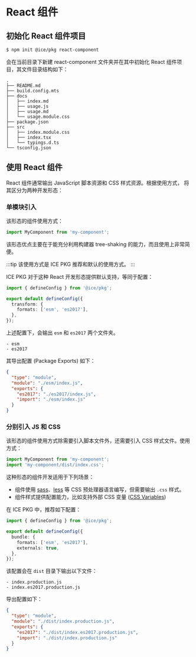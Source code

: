 # React 组件

## 初始化 React 组件项目

```bash
$ npm init @ice/pkg react-component
```

会在当前目录下新建 react-component 文件夹并在其中初始化 React 组件项目，其文件目录结构如下：

```shell
.
├── README.md
├── build.config.mts
├── docs
│   ├── index.md 
│   ├── usage.js
│   ├── usage.md
│   └── usage.module.css
├── package.json
├── src                      
│   ├── index.module.css    
│   ├── index.tsx
│   └── typings.d.ts
└── tsconfig.json
```

## 使用 React 组件

React 组件通常输出 JavaScript 脚本资源和 CSS 样式资源。根据使用方式， 将其区分为两种开发形态：

### 单模块引入

该形态的组件使用方式：

```ts
import MyComponent from 'my-component';
```

该形态优点主要在于能充分利用构建器 tree-shaking 的能力，而且使用上非常简便。

:::tip
该使用方式是 ICE PKG 推荐和默认的使用方式。
:::

ICE PKG 对于这种 React 开发形态提供默认支持，等同于配置：

```ts title=build.config.mts
import { defineConfig } from '@ice/pkg';

export default defineConfig({
  transform: {
    formats: ['esm', 'es2017'],
  },
});
```

上述配置下，会输出 `esm` 和 `es2017` 两个文件夹。

```shell
- esm
- es2017
```

其导出配置 (Package Exports) 如下：

```json title=package.json
{
  "type": "module",
  "module": "./esm/index.js",
  "exports": {
    "es2017": "./es2017/index.js",
    "import": "./esm/index.js"
  }
}
```

### 分别引入 JS 和 CSS

该形态的组件使用方式除需要引入脚本文件外，还需要引入 CSS 样式文件。使用方式：

```ts
import MyComponent from 'my-component';
import 'my-component/dist/index.css';
```

这种形态的组件开发适用于下列场景：

+ 组件使用 [sass](https://github.com/sass/sass)、[less](https://github.com/less/less.js) 等 CSS 预处理器语言编写，但需要输出 `.css` 样式。
+ 组件样式提供配置能力，比如支持外部 CSS 变量 ([CSS Variables](https://developer.mozilla.org/en-US/docs/Web/CSS/Using_CSS_custom_properties))

在 ICE PKG 中，推荐如下配置：

```ts title=build.config.mts
import { defineConfig } from '@ice/pkg';

export default defineConfig({
  bundle: {
    formats: ['esm', 'es2017'],
    externals: true,
  },
});
```

该配置会在 `dist` 目录下输出以下文件：

```shell
- index.production.js
- index.es2017.production.js
```

导出配置如下：

```json title=package.json
{
  "type": "module",
  "module": "./dist/index.production.js",
  "exports": {
    "es2017": "./dist/index.es2017.production.js",
    "import": "./dist/index.production.js"
  }
}
```
